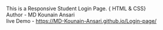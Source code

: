 This is a Responsive Student Login Page. { HTML & CSS}
<br>
Author - MD Kounain Ansari
<br>
live Demo - https://MD-Kounain-Ansari.github.io/Login-page/
